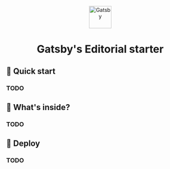 <p align="center">
  <a href="https://www.gatsbyjs.org">
    <img alt="Gatsby" src="https://www.gatsbyjs.org/monogram.svg" width="60" />
  </a>
</p>
<h1 align="center">
  Gatsby's Editorial starter
</h1>

## 🚀 Quick start

### TODO
    
## 🧐 What's inside?

### TODO


## 💫 Deploy

### TODO